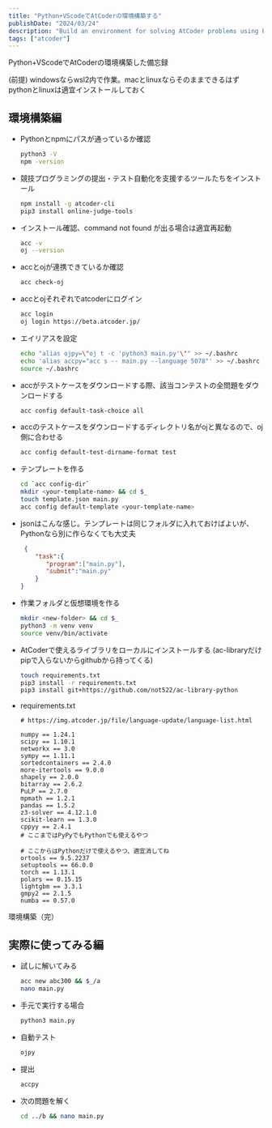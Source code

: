 ```yaml
---
title: "Python+VScodeでAtCoderの環境構築する"
publishDate: "2024/03/24"
description: "Build an environment for solving AtCoder problems using Python and VScode"
tags: ["atcoder"]
---
```


Python+VScodeでAtCoderの環境構築した備忘録

(前提)
windowsならwsl2内で作業。macとlinuxならそのままできるはず
pythonとlinuxは適宜インストールしておく

## 環境構築編

- Pythonとnpmにパスが通っているか確認

   ```bash
   python3 -V
   npm -version
   ```

- 競技プログラミングの提出・テスト自動化を支援するツールたちをインストール

   ```bash
   npm install -g atcoder-cli
   pip3 install online-judge-tools
   ```

- インストール確認、command not found が出る場合は適宜再起動

   ```bash
   acc -v
   oj --version
   ```

- accとojが連携できているか確認

   ```bash
   acc check-oj
   ```

- accとojそれぞれでatcoderにログイン

   ```bash
   acc login
   oj login https://beta.atcoder.jp/
   ```

- エイリアスを設定

   ```bash
   echo "alias ojpy=\"oj t -c 'python3 main.py'\"" >> ~/.bashrc
   echo 'alias accpy="acc s -- main.py --language 5078"' >> ~/.bashrc
   source ~/.bashrc
   ```

- accがテストケースをダウンロードする際、該当コンテストの全問題をダウンロードする

   ```bash
   acc config default-task-choice all
   ```

- accのテストケースをダウンロードするディレクトリ名がojと異なるので、oj側に合わせる

   ```bash
   acc config default-test-dirname-format test
   ```

- テンプレートを作る

   ```bash
   cd `acc config-dir`
   mkdir <your-template-name> && cd $_
   touch template.json main.py
   acc config default-template <your-template-name>
   ```

- jsonはこんな感じ。テンプレートは同じフォルダに入れておけばよいが、Pythonなら別に作らなくても大丈夫
  
   ```json
    {
       "task":{
          "program":["main.py"],
          "submit":"main.py"
       }
   }
   ```

- 作業フォルダと仮想環境を作る

   ```bash
   mkdir <new-folder> && cd $_
   python3 -m venv venv
   source venv/bin/activate
   ```

- AtCoderで使えるライブラリをローカルにインストールする
   (ac-libraryだけpipで入らないからgithubから持ってくる)

   ```bash
   touch requirements.txt
   pip3 install -r requirements.txt
   pip3 install git+https://github.com/not522/ac-library-python
   ```

- requirements.txt

   ```cat
  # https://img.atcoder.jp/file/language-update/language-list.html

   numpy == 1.24.1
   scipy == 1.10.1
   networkx == 3.0
   sympy == 1.11.1
   sortedcontainers == 2.4.0
   more-itertools == 9.0.0
   shapely == 2.0.0
   bitarray == 2.6.2
   PuLP == 2.7.0
   mpmath == 1.2.1
   pandas == 1.5.2
   z3-solver == 4.12.1.0
   scikit-learn == 1.3.0
   cppyy == 2.4.1
   # ここまではPyPyでもPythonでも使えるやつ

   # ここからはPythonだけで使えるやつ、適宜消してね
   ortools == 9.5.2237
   setuptools == 66.0.0
   torch == 1.13.1
   polars == 0.15.15
   lightgbm == 3.3.1
   gmpy2 == 2.1.5
   numba == 0.57.0
   ```

環境構築（完）

## 実際に使ってみる編

- 試しに解いてみる

   ```bash
   acc new abc300 && $_/a
   nano main.py
   ```

- 手元で実行する場合

   ```bash
   python3 main.py
   ```

- 自動テスト

   ```bash
   ojpy
   ```

- 提出

   ```bash
   accpy
   ```

- 次の問題を解く

   ```bash
   cd ../b && nano main.py
   ```
